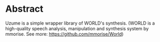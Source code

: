 # Abstract

Uzume is a simple wrapper library of WORLD's synthesis.
(WORLD is a high-quality speech analysis, manipulation and synthesis system by mmorise.
 See more: https://github.com/mmorise/World)
